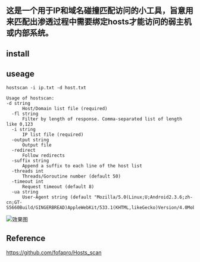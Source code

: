 ## 这是一个用于IP和域名碰撞匹配访问的小工具，旨意用来匹配出渗透过程中需要绑定hosts才能访问的弱主机或内部系统。

## install


## useage

`hostscan -i ip.txt -d host.txt`

```
Usage of hostscan:
-d string
      Host/Domain list file (required)
  -fl string
      Filter by length of response. Comma-separated list of length like 0,123
  -i string
      IP list file (required)
  -output string
      Output file
  -redirect
      Follow redirects
  -suffix string
      Append a suffix to each line of the host list
  -threads int
      Threads/Goroutine number (default 50)
  -timeout int
      Request timeout (default 8)
  -ua string
      User-Agent string (default "Mozilla/5.0(Linux;U;Android2.3.6;zh-cn;GT-S5660Build/GINGERBREAD)AppleWebKit/533.1(KHTML,likeGecko)Version/4.0MobileSafari/533.1MicroMessenger/4.5.255")
```

![效果图](https://raw.githubusercontent.com/cyal1/host_scan/master/test.jpg)

## Reference
https://github.com/fofapro/Hosts_scan

